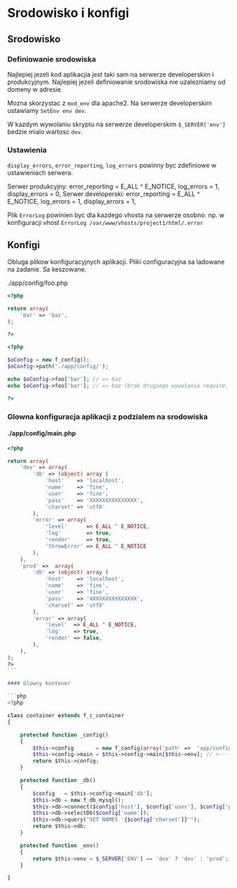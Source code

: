 # Srodowisko i konfigi

## Srodowisko

### Definiowanie srodowiska

Najlepiej jezeli kod aplikacjia jest taki sam na serwerze developerskim i produkcyjnym.
Najlepiej jezeli definiowanie srodowiska nie uzalezniamy od domeny w adresie.

Mozna skorzystac z `mod_env` dla apache2.
Na serwerze developerskim ustawiamy `SetEnv env dev`. 

W kazdym wywolaniu skryptu na serwerze developerskim `$_SERVER['env']` bedzie mialo wartosc `dev`.

### Ustawienia

`display_errors`, `error_reporting`, `log_errors` powinny byc zdefiniowe w ustawieniach serwera.

Serwer produkcyjny: error_reporting = E_ALL ^ E_NOTICE, log_errors = 1, display_errors = 0,
Serwer developerski: error_reporting = E_ALL ^ E_NOTICE, log_errors = 1, display_errors = 1,

Plik `ErrorLog` powinien byc dla kazdego vhosta na serwerze osobno.
np. w konfiguracji vhost
`ErrorLog /var/www/vhosts/project1/html/.error`

## Konfigi

Obluga plikow konfiguracyjnych aplikacji.
Pliki configuracyjna sa ladowane na zadanie. Sa keszowane.


./app/config/foo.php

```php
<?php

return array(
    'bar' => 'baz',
);

?>
```

```php
<?php

$oConfig = new f_config();
$oConfig->path('./app/config/');

echo $oConfig->foo['bar']; // => baz
echo $oConfig->foo['bar']; // => baz (brak drugiego wywolania require, uzywany cache)

?>
```


### Glowna konfiguracja aplikacji z podzialem na srodowiska

#### ./app/config/main.php

~~~php
<?php

return array(
    'dev' => array(
        'db' => (object) array (
            'host'    => 'localhost',
            'name'    => 'fine',
            'user'    => 'fine',
            'pass'    => 'XXXXXXXXXXXXXXX',
            'charset' => 'utf8'
        ),
        'error' => array(
            'level'      => E_ALL ^ E_NOTICE,
            'log'        => true,
            'render'     => true,
            'throwError' => E_ALL ^ E_NOTICE
        ),
    ),
    'prod' =>  array(
        'db' => (object) array (
            'host'    => 'localhost',
            'name'    => 'fine',
            'user'    => 'fine',
            'pass'    => 'XXXXXXXXXXXXXXX',
            'charset' => 'utf8'
        ),
        'error' => array(
            'level'  => E_ALL ^ E_NOTICE,
            'log'    => true,
            'render' => false,
        ),
    ),
);
?>
```

#### Glowny kontener

```php
<?php

class container extends f_c_container
{

    protected function _config()
    {
        $this->config       = new f_config(array('path' =>  'app/config/'));
        $this->config->main = $this->config->main[$this->env]; // <----------------------------
        return $this->config;
    }

    protected function _db()
    {
        $config   = $this->config->main['db'];
        $this->db = new f_db_mysql();
        $this->db->connect($config['host'], $config['user'], $config['pass']);
        $this->db->selectDb($config['name']);
        $this->db->query("SET NAMES '{$config['charset']}'");
        return $this->db;
    }

    protected function _env()
    {
        return $this->env = $_SERVER['ENV'] == 'dev' ? 'dev' : 'prod';
    }

}
